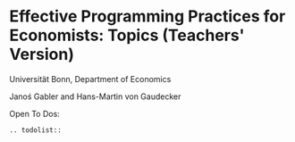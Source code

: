 # Effective Programming Practices for Economists: Topics (Teachers' Version)

Universität Bonn, Department of Economics

Janoś Gabler and Hans-Martin von Gaudecker

Open To Dos:

```{eval-rst}
.. todolist::
```
